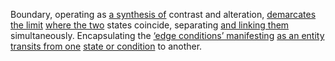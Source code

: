 
Boundary, operating as [a synthesis of](1/3/1/2/3/2/1/1/2/2/1/.Synthesis) contrast and alteration, [demarcates the limit](1/1/3/1/1/3/3/3/_Initial-Limit) [where the two](3/3/2/3/1/1/2/.Second%20Position) states coincide, separating [and linking them](3/1/3/3/1/2/2/3/3/2/1/.Shared%20Resources) simultaneously. Encapsulating the [‘edge conditions’ manifesting](1/1/2/2/3/.Boundary) [as an entity](1/1/2/3/1/.Number) [transits from one](3/1/3/3/2/1/3/1/.Transport) [state or condition](3/1/3/3/3/2/.State%20Functions) to another.

